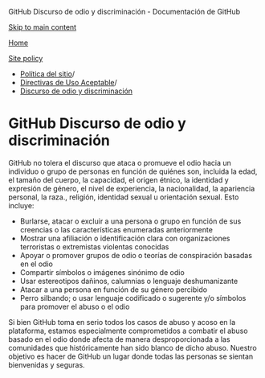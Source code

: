GitHub Discurso de odio y discriminación - Documentación de GitHub

[Skip to main content](#main-content)

[Home](/es)

[Site policy](/es/site-policy)

* [Política del sitio](/es/site-policy)/
* [Directivas de Uso Aceptable](/es/site-policy/acceptable-use-policies)/
* [Discurso de odio y discriminación](/es/site-policy/acceptable-use-policies/github-hate-speech-and-discrimination)

GitHub Discurso de odio y discriminación
==========

GitHub no tolera el discurso que ataca o promueve el odio hacia un individuo o grupo de personas en función de quiénes son, incluida la edad, el tamaño del cuerpo, la capacidad, el origen étnico, la identidad y expresión de género, el nivel de experiencia, la nacionalidad, la apariencia personal, la raza., religión, identidad sexual u orientación sexual. Esto incluye:

* Burlarse, atacar o excluir a una persona o grupo en función de sus creencias o las características enumeradas anteriormente
* Mostrar una afiliación o identificación clara con organizaciones terroristas o extremistas violentas conocidas
* Apoyar o promover grupos de odio o teorías de conspiración basadas en el odio
* Compartir símbolos o imágenes sinónimo de odio
* Usar estereotipos dañinos, calumnias o lenguaje deshumanizante
* Atacar a una persona en función de su género percibido
* Perro silbando; o usar lenguaje codificado o sugerente y/o símbolos para promover el abuso o el odio

Si bien GitHub toma en serio todos los casos de abuso y acoso en la plataforma, estamos especialmente comprometidos a combatir el abuso basado en el odio donde afecta de manera desproporcionada a las comunidades que históricamente han sido blanco de dicho abuso. Nuestro objetivo es hacer de GitHub un lugar donde todas las personas se sientan bienvenidas y seguras.
